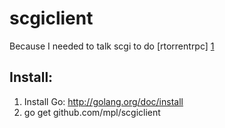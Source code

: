 scgiclient
==========

Because I needed to talk scgi to do [rtorrentrpc] [1]

Install:
--------

1.	Install Go: http://golang.org/doc/install
2.	go get github.com/mpl/scgiclient


[1]: http://github.com/mpl/rtorrentrpc	"rtorrentrpc"